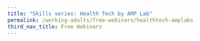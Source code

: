 ```yaml
---
title: "Skills series: Health Tech by AMP Lab"
permalink: /working-adults/free-webinars/healthtech-amplabs
third_nav_title: Free Webinars
---
```

